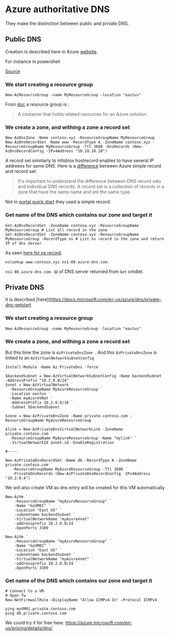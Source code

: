 # Azure authoritative DNS

They make the distinction between public and private DNS.

## Public DNS

Creation is described here in Azure [website](https://docs.microsoft.com/en-us/azure/dns/dns-getstarted-portal).

For instance in powershell

[Source](https://docs.microsoft.com/en-us/azure/dns/dns-getstarted-powershell)

### We start creating a resource group


````shell script
New-AzResourceGroup -name MyResourceGroup -location "eastus"
````

From [doc](https://docs.microsoft.com/en-us/azure/azure-resource-manager/management/overview#terminology) a resource group is :
> A container that holds related resources for an Azure solution. 

### We create a zone, and withing a zone a record set 

````shell script
New-AzDnsZone -Name contoso.xyz -ResourceGroupName MyResourceGroup
New-AzDnsRecordSet -Name www -RecordType A -ZoneName contoso.xyz -ResourceGroupName MyResourceGroup -Ttl 3600 -DnsRecords (New-AzDnsRecordConfig -IPv4Address "10.10.10.10")
````

A record set simnlarly to infoblox hostrecord enables to have several IP addreess for same DNS.
Here is a [difference](https://docs.microsoft.com/en-us/azure/dns/dns-operations-recordsets-portal) between Azure simple record and record set:
> It's important to understand the difference between DNS record sets and individual DNS records. A record set is a collection of records in a zone that have the same name and are the same type.

Not in [portal quick start](https://docs.microsoft.com/en-us/azure/dns/dns-operations-recordsets-portal) they used a simple record.

### Get name of the DNS which contains our zone and target it

````
Get-AzDnsRecordSet -ZoneName contoso.xyz -ResourceGroupName MyResourceGroup # List all record in the zone
Get-AzDnsRecordSet -ZoneName contoso.xyz -ResourceGroupName MyResourceGroup -RecordType ns # List ns record in the zone and return IP of dns derver
````

As seen [here for ns record](../../1-basic-bind-lxa/p2-1-zz-note-on-recursive-and-authoritative-dns.md#There-are-2-special-records-ns-and-soa).

````shell script
nslookup www.contoso.xyz ns1-08.azure-dns.com.
````

`ns1-08.azure-dns.com.` ip of DNS server returned from `Get` cmdlet.

## Private DNS

It is described [here](https://docs.microsoft.com/en-us/azure/dns/private-dns-getstart


### We start creating a resource group


````shell script
New-AzResourceGroup -name MyResourceGroup -location "eastus"
````

### We create a zone, and withing a zone a record set 

But this time the zone is `AzPrivateDnsZone `.
And this `AzPrivateDnsZone` is linked to an `AzVirtualNetworkSubnetConfig`

 

````shell script
Install-Module -Name Az.PrivateDns -force

$backendSubnet = New-AzVirtualNetworkSubnetConfig -Name backendSubnet -AddressPrefix "10.2.0.0/24"
$vnet = New-AzVirtualNetwork `
  -ResourceGroupName MyAzureResourceGroup `
  -Location eastus `
  -Name myAzureVNet `
  -AddressPrefix 10.2.0.0/16 `
  -Subnet $backendSubnet

$zone = New-AzPrivateDnsZone -Name private.contoso.com -ResourceGroupName MyAzureResourceGroup

$link = New-AzPrivateDnsVirtualNetworkLink -ZoneName private.contoso.com `
  -ResourceGroupName MyAzureResourceGroup -Name "mylink" `
  -VirtualNetworkId $vnet.id -EnableRegistration

#-----

New-AzPrivateDnsRecordSet -Name db -RecordType A -ZoneName private.contoso.com `
   -ResourceGroupName MyAzureResourceGroup -Ttl 3600 `
   -PrivateDnsRecords (New-AzPrivateDnsRecordConfig -IPv4Address "10.2.0.4")

````

We will also create VM as dns entry will be created for this VM automatically

````shell script
New-AzVm `
    -ResourceGroupName "myAzureResourceGroup" `
    -Name "myVM01" `
    -Location "East US" `
    -subnetname backendSubnet `
    -VirtualNetworkName "myAzureVnet" `
    -addressprefix 10.2.0.0/24 `
    -OpenPorts 3389

New-AzVm `
    -ResourceGroupName "myAzureResourceGroup" `
    -Name "myVM02" `
    -Location "East US" `
    -subnetname backendSubnet `
    -VirtualNetworkName "myAzureVnet" `
    -addressprefix 10.2.0.0/24 `
    -OpenPorts 3389
````



### Get name of the DNS which contains our zone and target it

````
# Connect to a VM
# Open fw
New-NetFirewallRule –DisplayName "Allow ICMPv4-In" –Protocol ICMPv4

````

````shell script
ping myVM01.private.contoso.com
ping db.private.contoso.com
````

We could try it for free here: https://azure.microsoft.com/en-us/pricing/details/dns/ 